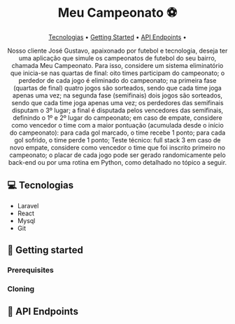 <h1 align="center" style="font-weight: bold;">Meu Campeonato ⚽</h1>

<p align="center">
 <a href="#tech">Tecnologias</a> • 
 <a href="#started">Getting Started</a> • 
  <a href="#routes">API Endpoints</a> •
</p>

<p align="center">
    Nosso cliente José Gustavo, apaixonado por futebol e tecnologia, deseja ter uma
aplicação que simule os campeonatos de futebol do seu bairro, chamada Meu
Campeonato.
Para isso, considere um sistema eliminatório que inicia-se nas quartas de final:
oito times participam do campeonato;
o perdedor de cada jogo é eliminado do campeonato;
na primeira fase (quartas de final) quatro jogos são sorteados, sendo que cada
time joga apenas uma vez;
na segunda fase (semifinais) dois jogos são sorteados, sendo que cada time
joga apenas uma vez;
os perdedores das semifinais disputam o 3º lugar;
a final é disputada pelos vencedores das semifinais, definindo o 1º e 2º lugar do
campeonato;
em caso de empate, considere como vencedor o time com a maior pontuação
(acumulada desde o início do campeonato):
para cada gol marcado, o time recebe 1 ponto;
para cada gol sofrido, o time perde 1 ponto;
Teste técnico: full stack 3
em caso de novo empate, considere como vencedor o time que foi inscrito
primeiro no campeonato;
o placar de cada jogo pode ser gerado randomicamente pelo back-end ou por
uma rotina em Python, como detalhado no tópico a seguir.
</p>

<h2 id="Tecnologias">💻 Tecnologias</h2>

- Laravel
- React
- Mysql
- Git

<h2 id="started">🚀 Getting started</h2>

<h3>Prerequisites</h3>

<h3>Cloning</h3>

<h2 id="routes">📍 API Endpoints</h2>

